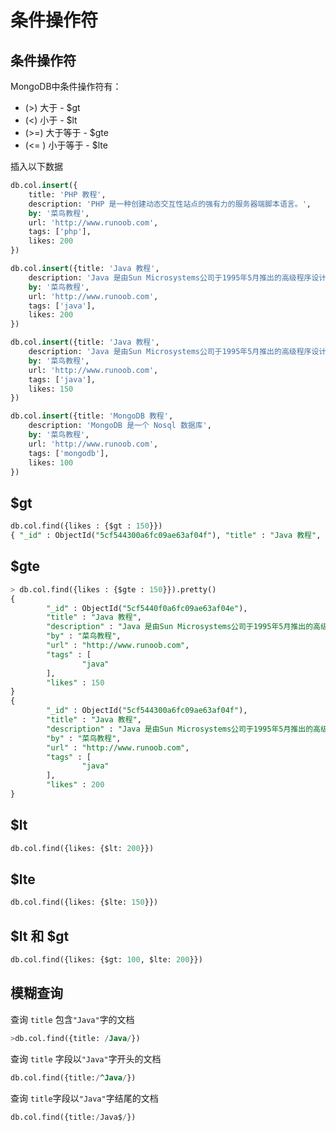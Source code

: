 # 条件操作符
## 条件操作符
MongoDB中条件操作符有：

- (>) 大于 - $gt
- (<) 小于 - $lt
- (>=) 大于等于 - $gte
- (<= ) 小于等于 - $lte

插入以下数据

```sql
db.col.insert({
    title: 'PHP 教程', 
    description: 'PHP 是一种创建动态交互性站点的强有力的服务器端脚本语言。',
    by: '菜鸟教程',
    url: 'http://www.runoob.com',
    tags: ['php'],
    likes: 200
})
```
```sql
db.col.insert({title: 'Java 教程', 
    description: 'Java 是由Sun Microsystems公司于1995年5月推出的高级程序设计语言。',
    by: '菜鸟教程',
    url: 'http://www.runoob.com',
    tags: ['java'],
    likes: 200
})
```
```sql
db.col.insert({title: 'Java 教程', 
    description: 'Java 是由Sun Microsystems公司于1995年5月推出的高级程序设计语言。',
    by: '菜鸟教程',
    url: 'http://www.runoob.com',
    tags: ['java'],
    likes: 150
})
```
```sql
db.col.insert({title: 'MongoDB 教程', 
    description: 'MongoDB 是一个 Nosql 数据库',
    by: '菜鸟教程',
    url: 'http://www.runoob.com',
    tags: ['mongodb'],
    likes: 100
})
```

## $gt

```sql
db.col.find({likes : {$gt : 150}})
{ "_id" : ObjectId("5cf544300a6fc09ae63af04f"), "title" : "Java 教程", "description" : "Java 是由Sun Microsystems公司于1995年5月推出的高级程序设计语言。", "by" : "菜鸟教程", "url" : "http://www.runoob.com", "tags" : [ "java" ], "likes" : 200 }
```

## $gte
```sql
> db.col.find({likes : {$gte : 150}}).pretty()
{
        "_id" : ObjectId("5cf5440f0a6fc09ae63af04e"),
        "title" : "Java 教程",
        "description" : "Java 是由Sun Microsystems公司于1995年5月推出的高级程序设计语言。",
        "by" : "菜鸟教程",
        "url" : "http://www.runoob.com",
        "tags" : [
                "java"
        ],
        "likes" : 150
}
{
        "_id" : ObjectId("5cf544300a6fc09ae63af04f"),
        "title" : "Java 教程",
        "description" : "Java 是由Sun Microsystems公司于1995年5月推出的高级程序设计语言。",
        "by" : "菜鸟教程",
        "url" : "http://www.runoob.com",
        "tags" : [
                "java"
        ],
        "likes" : 200
}
```

## $lt

```sql
db.col.find({likes: {$lt: 200}})
```
## $lte

```sql
db.col.find({likes: {$lte: 150}})
```

## $lt 和 $gt

```sql
db.col.find({likes: {$gt: 100, $lte: 200}})
```
## 模糊查询
查询 `title` 包含`"Java"`字的文档
```sql
>db.col.find({title: /Java/})
```
查询 `title` 字段以`"Java"`字开头的文档
```sql
db.col.find({title:/^Java/})
```
查询 `title`字段以`"Java"`字结尾的文档
```sql
db.col.find({title:/Java$/})
```

